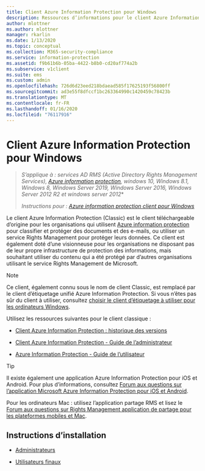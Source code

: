 ```yaml
---
title: Client Azure Information Protection pour Windows
description: Ressources d’informations pour le client Azure Information Protection (Classic) pour Windows.
author: mlottner
ms.author: mlottner
manager: rkarlin
ms.date: 1/13/2020
ms.topic: conceptual
ms.collection: M365-security-compliance
ms.service: information-protection
ms.assetid: f9b61b6b-05ba-4422-b8b0-cd20af774a2b
ms.subservice: v1client
ms.suite: ems
ms.custom: admin
ms.openlocfilehash: 726d6d23eed218bdaead585f17625193f56800ff
ms.sourcegitcommit: ad3e55f8dfccf1bc263364990c1420459c78423b
ms.translationtype: MT
ms.contentlocale: fr-FR
ms.lasthandoff: 01/16/2020
ms.locfileid: "76117916"
---
```

# <a name="azure-information-protection-client-for-windows"></a>Client Azure Information Protection pour Windows

>*S’applique à : services AD RMS (Active Directory Rights Management Services), [Azure information protection](https://azure.microsoft.com/pricing/details/information-protection), windows 10, Windows 8.1, Windows 8, Windows Server 2019, Windows Server 2016, Windows Server 2012 R2 et windows server 2012**
>
> *Instructions pour : [Azure information protection client pour Windows](../faqs.md#whats-the-difference-between-the-azure-information-protection-client-and-the-azure-information-protection-unified-labeling-client)*

Le client Azure Information Protection (Classic) est le client téléchargeable d’origine pour les organisations qui utilisent [Azure information protection](../what-is-information-protection.md) pour classifier et protéger des documents et des e-mails, ou utiliser un service Rights Management pour protéger leurs données. Ce client est également doté d’une visionneuse pour les organisations ne disposant pas de leur propre infrastructure de protection des informations, mais souhaitant utiliser du contenu qui a été protégé par d’autres organisations utilisant le service Rights Management de Microsoft.

> [!NOTE]
> Ce client, également connu sous le nom de client Classic, est remplacé par le client d’étiquetage unifié Azure Information Protection. Si vous n’êtes pas sûr du client à utiliser, consultez [choisir le client d’étiquetage à utiliser pour les ordinateurs Windows](use-client.md#choose-which-labeling-client-to-use-for-windows-computers).

Utilisez les ressources suivantes pour le client classique :

- [Client Azure Information Protection : historique des versions](client-version-release-history.md)

- [Client Azure Information Protection - Guide de l’administrateur](client-admin-guide.md)

- [Azure Information Protection - Guide de l’utilisateur](client-user-guide.md)

> [!TIP]
> Il existe également une application Azure Information Protection pour iOS et Android. Pour plus d’informations, consultez [Forum aux questions sur l’application Microsoft Azure Information Protection pour iOS et Android](mobile-app-faq.md ).
> 
> Pour les ordinateurs Mac : utilisez l’application partage RMS et lisez le [Forum aux questions sur Rights Management application de partage pour les plateformes mobiles et Mac](https://technet.microsoft.com/dn451248).

## <a name="install-instructions"></a>Instructions d’installation

- [Administrateurs](client-admin-guide-install.md)

- [Utilisateurs finaux](install-client-app.md)
